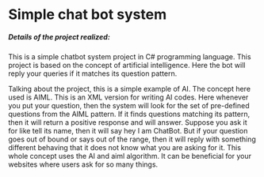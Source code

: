 # Simple chat bot system

##### Details of the project realized:

This is a simple chatbot system project in C# programming language. This project is based on the concept of artificial intelligence. Here the bot will reply your queries if it matches its question pattern.

Talking about the project, this is a simple example of AI. The concept here used is AIML. This is an XML version for writing AI codes. Here whenever you put your question, then the system will look for the set of pre-defined questions from the AIML pattern. If it finds questions matching its pattern, then it will return a positive response and will answer. Suppose you ask it for like tell its name, then it will say hey I am ChatBot. But if your question goes out of bound or says out of the range, then it will reply with something different behaving that it does not know what you are asking for it. This whole concept uses the AI and aiml algorithm. It can be beneficial for your websites where users ask for so many things.
